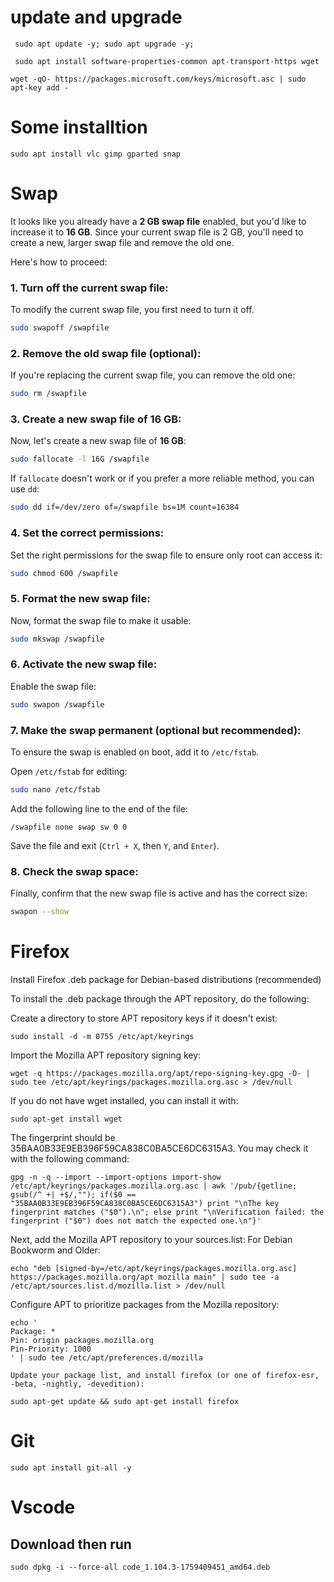 # update and upgrade
```
 sudo apt update -y; sudo apt upgrade -y;

 sudo apt install software-properties-common apt-transport-https wget

wget -qO- https://packages.microsoft.com/keys/microsoft.asc | sudo apt-key add -

```

# Some installtion
```
sudo apt install vlc gimp gparted snap
```



# Swap
It looks like you already have a **2 GB swap file** enabled, but you'd like to increase it to **16 GB**. Since your current swap file is 2 GB, you'll need to create a new, larger swap file and remove the old one.

Here's how to proceed:

### 1. **Turn off the current swap file**:

To modify the current swap file, you first need to turn it off.

```bash
sudo swapoff /swapfile
```

### 2. **Remove the old swap file** (optional):

If you're replacing the current swap file, you can remove the old one:

```bash
sudo rm /swapfile
```

### 3. **Create a new swap file of 16 GB**:

Now, let's create a new swap file of **16 GB**:

```bash
sudo fallocate -l 16G /swapfile
```

If `fallocate` doesn't work or if you prefer a more reliable method, you can use `dd`:

```bash
sudo dd if=/dev/zero of=/swapfile bs=1M count=16384
```

### 4. **Set the correct permissions**:

Set the right permissions for the swap file to ensure only root can access it:

```bash
sudo chmod 600 /swapfile
```

### 5. **Format the new swap file**:

Now, format the swap file to make it usable:

```bash
sudo mkswap /swapfile
```

### 6. **Activate the new swap file**:

Enable the swap file:

```bash
sudo swapon /swapfile
```

### 7. **Make the swap permanent** (optional but recommended):

To ensure the swap is enabled on boot, add it to `/etc/fstab`.

Open `/etc/fstab` for editing:

```bash
sudo nano /etc/fstab
```

Add the following line to the end of the file:

```
/swapfile none swap sw 0 0
```

Save the file and exit (`Ctrl + X`, then `Y`, and `Enter`).

### 8. **Check the swap space**:

Finally, confirm that the new swap file is active and has the correct size:

```bash
swapon --show
```



# Firefox

Install Firefox .deb package for Debian-based distributions (recommended)

To install the .deb package through the APT repository, do the following:

Create a directory to store APT repository keys if it doesn't exist:
```
sudo install -d -m 0755 /etc/apt/keyrings
```
Import the Mozilla APT repository signing key:
```
wget -q https://packages.mozilla.org/apt/repo-signing-key.gpg -O- | sudo tee /etc/apt/keyrings/packages.mozilla.org.asc > /dev/null

```
If you do not have wget installed, you can install it with: 

```sudo apt-get install wget```

The fingerprint should be 35BAA0B33E9EB396F59CA838C0BA5CE6DC6315A3. You may check it with the following command:

```
gpg -n -q --import --import-options import-show /etc/apt/keyrings/packages.mozilla.org.asc | awk '/pub/{getline; gsub(/^ +| +$/,""); if($0 == "35BAA0B33E9EB396F59CA838C0BA5CE6DC6315A3") print "\nThe key fingerprint matches ("$0").\n"; else print "\nVerification failed: the fingerprint ("$0") does not match the expected one.\n"}'
```

Next, add the Mozilla APT repository to your sources.list:
    For Debian Bookworm and Older: 
```
echo "deb [signed-by=/etc/apt/keyrings/packages.mozilla.org.asc] https://packages.mozilla.org/apt mozilla main" | sudo tee -a /etc/apt/sources.list.d/mozilla.list > /dev/null
```

Configure APT to prioritize packages from the Mozilla repository:
```
echo '
Package: *
Pin: origin packages.mozilla.org
Pin-Priority: 1000
' | sudo tee /etc/apt/preferences.d/mozilla

Update your package list, and install firefox (or one of firefox-esr, -beta, -nightly, -devedition):
```
```
sudo apt-get update && sudo apt-get install firefox
```



# Git
```
sudo apt install git-all -y
```

# Vscode
## Download then run
```
sudo dpkg -i --force-all code_1.104.3-1759409451_amd64.deb
```
